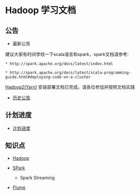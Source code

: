 Hadoop 学习文档
==============


公告
----

* 最新公告

建议大家有时间学校一下scala语言和spark，spark文档请参考:

	* http://spark.apache.org/docs/latest/index.html

	* http://spark.apache.org/docs/latest/scala-programming-guide.html#deploying-code-on-a-cluster

[Hadoop2(Yarn)](yarn.md) 安装部署文档已完成，请各位参加并按照文档实践


* [历史公告](notice_his.md)

计划进度
--------

* [计划进度](https://github.com/lightlevin/hadoop/issues/1)


知识点
------

* [Hadoop](http://hadoop.apache.org)

* [SPark](http://spark.apache.org) 

	- Spark Streaming

* [Flume](http://flume.apache.org)



